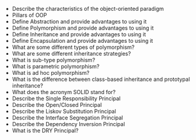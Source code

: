  - Describe the characteristics of the object-oriented paradigm
 - Pillars of OOP
 - Define Abstraction and provide advantages to using it
 - Define Polymorphism and provide advantages to using it
 - Define Inheritance and provide advantages to using it
 - Define Encapsulation and provide advantages to using it
 - What are some different types of polymorphism?
 - What are some different inheritance strategies?
 - What is sub-type polymorphism?
 - What is parametric polymorphism?
 - What is ad hoc polymorphism?
 - What is the difference between class-based inheritance and prototypal inheritance?
 - What does the acronym SOLID stand for?
 - Describe the Single Responsibility Principal
 - Describe the Open/Closed Principal
 - Describe the Liskov Substitution Principal
 - Describe the Interface Segregation Principal
 - Describe the Dependency Inversion Principal
 - What is the DRY Principal?
